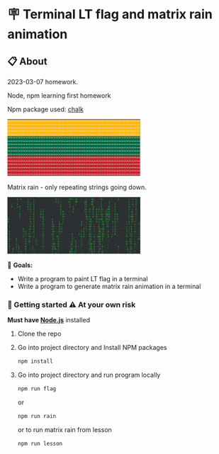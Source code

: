 # 🪧 Terminal LT flag and matrix rain animation

## 📋 About

2023-03-07 homework.

Node, npm learning first homework

Npm package used: [chalk](https://www.npmjs.com/package/chalk)

![alt app screenshot](./img/screenshot.png)

Matrix rain - only repeating strings going down.

![alt app screenshot](./img/screenshot2.png)

🎯 **Goals:**

- Write a program to paint LT flag in a terminal
- Write a program to generate matrix rain animation in a terminal

### 🏁 Getting started ⚠️ At your own risk

**Must have [Node.js](https://nodejs.org)** installed

1. Clone the repo
2. Go into project directory and Install NPM packages

   ```sh
   npm install
   ```

3. Go into project directory and run program locally

   ```sh
   npm run flag
   ```

   or

   ```sh
   npm run rain
   ```

   or to run matrix rain from lesson

   ```sh
   npm run lesson
   ```
